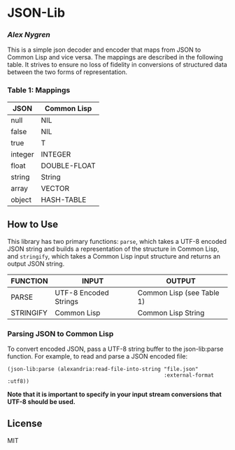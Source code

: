 # JSON-Lib
### _Alex Nygren_

This is a simple json decoder and encoder that maps from JSON to Common Lisp and vice versa.  The mappings are described in the following table.  It strives to ensure no loss of fidelity in conversions of structured data between the two forms of representation.  

### Table 1: Mappings 

| JSON            | Common Lisp   |
|-----------------|---------------|
|null             | NIL           |
|false            | NIL           |
|true             | T             |
|integer          | INTEGER       |
|float            | DOUBLE-FLOAT  |
|string           | String        |
|array            | VECTOR        |
|object           | HASH-TABLE    |



## How to Use

This library has two primary functions: `parse`, which takes a UTF-8 encoded JSON string and builds a representation of the structure in Common Lisp, and `stringify`, which takes a Common Lisp input structure and returns an output JSON string.  

|FUNCTION      | INPUT                 | OUTPUT                     |
|--------------|-----------------------|----------------------------|
|PARSE         | UTF-8 Encoded Strings | Common Lisp (see Table 1)  |
|STRINGIFY     | Common Lisp           | Common Lisp String         |


### Parsing JSON to Common Lisp

To convert encoded JSON, pass a UTF-8 string buffer to the json-lib:parse function.  For example, to read and parse a JSON encoded file:

	(json-lib:parse (alexandria:read-file-into-string "file.json" 
                                                      :external-format :utf8))

**Note that it is important to specify in your input stream conversions that UTF-8 should be used.**



## License

MIT



